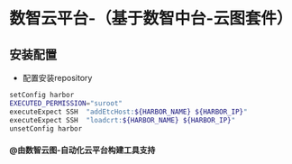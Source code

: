 # 数智云平台-（基于数智中台-云图套件）

## 安装配置

- 配置安装repository

```bash
setConfig harbor
EXECUTED_PERMISSION="suroot"
executeExpect SSH  "addEtcHost:${HARBOR_NAME} ${HARBOR_IP}"
executeExpect SSH  "loadcrt:${HARBOR_NAME} ${HARBOR_IP}"
unsetConfig harbor
```

#### @由数智云图-自动化云平台构建工具支持